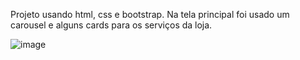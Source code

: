Projeto usando html, css e bootstrap. Na tela principal foi usado um carousel e alguns cards para os serviços da loja.

![image](https://github.com/user-attachments/assets/4a6d9352-a0d9-4dbb-b88e-73f5b31a7eb4)
